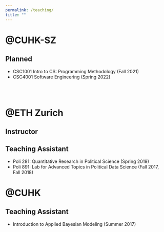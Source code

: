 ```yaml
---
permalink: /teaching/
title: ""
---
```


# @CUHK-SZ

<!-- ## Current -->

## Planned
- CSC1001 Intro to CS: Programming Methodology (Fall 2021)
- CSC4001 Software Engineering (Spring 2022)

<!-- ## Past -->

<br/><br/>

# @ETH Zurich
## Instructor

## Teaching Assistant
- Poli 281: Quantitative Research in Political Science (Spring 2019)
- Poli 891: Lab for Advanced Topics in Political Data Science (Fall 2017, Fall 2018)


# @CUHK
## Teaching Assistant
- Introduction to Applied Bayesian Modeling (Summer 2017)

